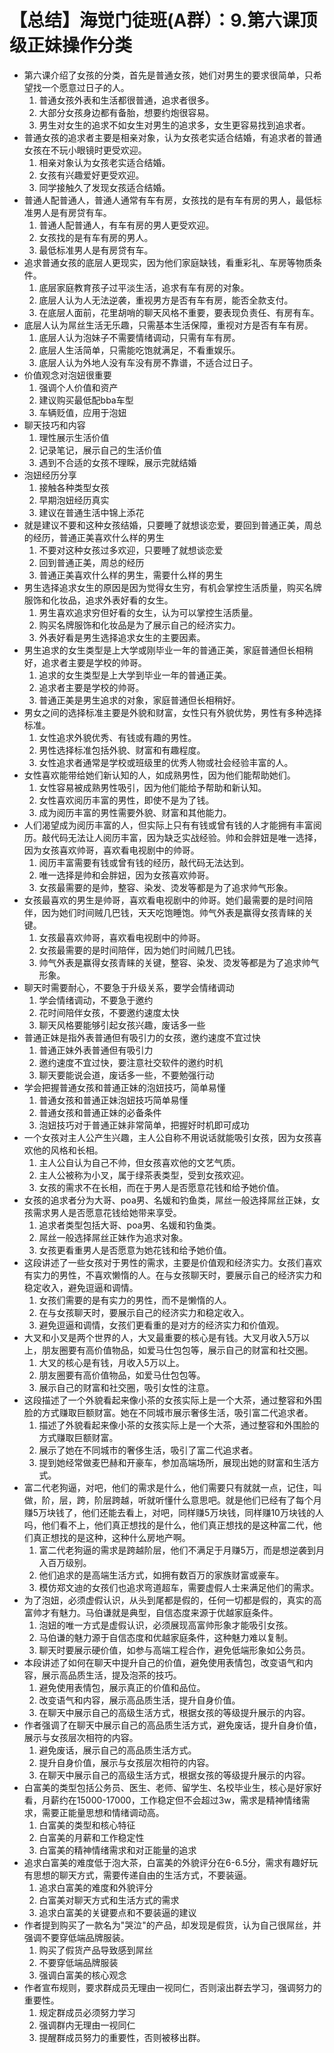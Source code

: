 # 【总结】海觉门徒班(A群）：9.第六课顶级正妹操作分类

-   第六课介绍了女孩的分类，首先是普通女孩，她们对男生的要求很简单，只希望找一个愿意过日子的人。
    1.  普通女孩外表和生活都很普通，追求者很多。
    2.  大部分女孩身边都有备胎，想要约炮很容易。
    3.  男生对女生的追求不如女生对男生的追求多，女生更容易找到追求者。
-   普通女孩的追求者主要是相亲对象，认为女孩老实适合结婚，有追求者的普通女孩在不玩小眼镜时更受欢迎。
    1.  相亲对象认为女孩老实适合结婚。
    2.  女孩有兴趣爱好更受欢迎。
    3.  同学接触久了发现女孩适合结婚。
-   普通人配普通人，普通人通常有车有房，女孩找的是有车有房的男人，最低标准男人是有房贷有车。
    1.  普通人配普通人，有车有房的男人更受欢迎。
    2.  女孩找的是有车有房的男人。
    3.  最低标准男人是有房贷有车。
-   追求普通女孩的底层人更现实，因为他们家庭缺钱，看重彩礼、车房等物质条件。
    1.  底层家庭教育孩子过平淡生活，追求有车有房的对象。
    2.  底层人认为人无法逆袭，重视男方是否有车有房，能否全款支付。
    3.  在底层人面前，花里胡哨的聊天风格不重要，要表现负责任、有房有车。
-   底层人认为屌丝生活无乐趣，只需基本生活保障，重视对方是否有车有房。
    1.  底层人认为泡妹子不需要情绪调动，只需有车有房。
    2.  底层人生活简单，只需能吃饱就满足，不看重娱乐。
    3.  底层人认为外地人没有车没有房不靠谱，不适合过日子。
-   价值观念对泡妞很重要
    1.  强调个人价值和资产
    2.  建议购买最低配bba车型
    3.  车辆贬值，应用于泡妞
-   聊天技巧和内容
    1.  理性展示生活价值
    2.  记录笔记，展示自己的生活价值
    3.  遇到不合适的女孩不理睬，展示完就结婚
-   泡妞经历分享
    1.  接触各种类型女孩
    2.  早期泡妞经历真实
    3.  建议在普通生活中锦上添花
-   就是建议不要和这种女孩结婚，只要睡了就想谈恋爱，要回到普通正美，周总的经历，普通正美喜欢什么样的男生
    1.  不要对这种女孩过多欢迎，只要睡了就想谈恋爱
    2.  回到普通正美，周总的经历
    3.  普通正美喜欢什么样的男生，需要什么样的男生
-   男生选择追求女生的原因是因为觉得女生穷，有机会掌控生活质量，购买名牌服饰和化妆品，追求外表好看的女生。
    1.  男生喜欢追求穷但好看的女生，认为可以掌控生活质量。
    2.  购买名牌服饰和化妆品是为了展示自己的经济实力。
    3.  外表好看是男生选择追求女生的主要因素。
-   男生追求的女生类型是上大学或刚毕业一年的普通正美，家庭普通但长相稍好，追求者主要是学校的帅哥。
    1.  追求的女生类型是上大学到毕业一年的普通正美。
    2.  追求者主要是学校的帅哥。
    3.  普通正美是男生追求的对象，家庭普通但长相稍好。
-   男女之间的选择标准主要是外貌和财富，女性只有外貌优势，男性有多种选择标准。
    1.  女性追求外貌优秀、有钱或有趣的男性。
    2.  男性选择标准包括外貌、财富和有趣程度。
    3.  女性追求者通常是学校或班级里的优秀人物或社会经验丰富的人。
-   女性喜欢能带给她们新认知的人，如成熟男性，因为他们能帮助她们。
    1.  女性容易被成熟男性吸引，因为他们能给予帮助和新认知。
    2.  女性喜欢阅历丰富的男性，即使不是为了钱。
    3.  成为阅历丰富的男性需要外貌、财富和其他能力。
-   人们渴望成为阅历丰富的人，但实际上只有有钱或曾有钱的人才能拥有丰富阅历。敲代码无法让人阅历丰富，因为缺乏实战经验。帅和会胖妞是唯一选择，因为女孩喜欢帅哥，喜欢看电视剧中的帅哥。
    1.  阅历丰富需要有钱或曾有钱的经历，敲代码无法达到。
    2.  唯一选择是帅和会胖妞，因为女孩喜欢帅哥。
    3.  女孩最需要的是帅，整容、染发、烫发等都是为了追求帅气形象。
-   女孩最喜欢的男生是帅哥，喜欢看电视剧中的帅哥。她们最需要的是时间陪伴，因为她们时间贼几巴钱，天天吃饱睡饱。帅气外表是赢得女孩青睐的关键。
    1.  女孩最喜欢帅哥，喜欢看电视剧中的帅哥。
    2.  女孩最需要的是时间陪伴，因为她们时间贼几巴钱。
    3.  帅气外表是赢得女孩青睐的关键，整容、染发、烫发等都是为了追求帅气形象。
-   聊天时需要耐心，不要急于升级关系，要学会情绪调动
    1.  学会情绪调动，不要急于邀约
    2.  花时间陪伴女孩，不要邀约速度太快
    3.  聊天风格要能够引起女孩兴趣，废话多一些
-   普通正妹是指外表普通但有吸引力的女孩，邀约速度不宜过快
    1.  普通正妹外表普通但有吸引力
    2.  邀约速度不宜过快，要注意社交软件的邀约时机
    3.  聊天要能说会道，废话多一些，不要勉强行动
-   学会把握普通女孩和普通正妹的泡妞技巧，简单易懂
    1.  普通女孩和普通正妹泡妞技巧简单易懂
    2.  普通女孩和普通正妹的必备条件
    3.  泡妞技巧对于普通正妹非常简单，把握好时机即可成功
-   一个女孩对主人公产生兴趣，主人公自称不用说话就能吸引女孩，因为女孩喜欢他的风格和长相。
    1.  主人公自认为自己不帅，但女孩喜欢他的文艺气质。
    2.  主人公被称为小叉，属于绿茶表类型，受到女孩欢迎。
    3.  女孩的需求不在长相，而在于男人是否愿意花钱和给予她价值。
-   女孩的追求者分为大哥、poa男、名媛和钓鱼类，屌丝一般选择屌丝正妹，女孩需求男人是否愿意花钱给她带来享受。
    1.  追求者类型包括大哥、poa男、名媛和钓鱼类。
    2.  屌丝一般选择屌丝正妹作为追求对象。
    3.  女孩更看重男人是否愿意为她花钱和给予她价值。
-   这段讲述了一些女孩对于男性的需求，主要是价值观和经济实力。女孩们喜欢有实力的男性，不喜欢懒惰的人。在与女孩聊天时，要展示自己的经济实力和稳定收入，避免逗逼和调情。
    1.  女孩们需要的是有实力的男性，而不是懒惰的人。
    2.  在与女孩聊天时，要展示自己的经济实力和稳定收入。
    3.  避免逗逼和调情，女孩们更看重的是对方的经济实力和价值观。
-   大叉和小叉是两个世界的人，大叉最重要的核心是有钱。大叉月收入5万以上，朋友圈要有高价值物品，如爱马仕包包等，展示自己的财富和社交圈。
    1.  大叉的核心是有钱，月收入5万以上。
    2.  朋友圈要有高价值物品，如爱马仕包包等。
    3.  展示自己的财富和社交圈，吸引女性的注意。
-   这段描述了一个外貌看起来像小茶的女孩实际上是一个大茶，通过整容和外围脸的方式赚取巨额财富。她在不同城市展示奢侈生活，吸引富二代追求者。
    1.  描述了外貌看起来像小茶的女孩实际上是一个大茶，通过整容和外围脸的方式赚取巨额财富。
    2.  展示了她在不同城市的奢侈生活，吸引了富二代追求者。
    3.  提到她经常做麦巴赫和开豪车，参加高端场所，展现出她的财富和生活方式。
-   富二代老狗逼，对吧，他们的需求是什么，他们需要只有就就一点，记住，叫做，阶，层，跨，阶层跨越，听就听懂什么意思吧。就是他们已经有了每个月赚5万块钱了，他们还能去看上，对吧，同样赚5万块钱，同样赚10万块钱的人吗，他们看不上，他们真正想找的是什么，他们真正想找的是这种富二代，他们真正想找的是这种，这种什么房地产啊。
    1.  富二代老狗逼的需求是跨越阶层，他们不满足于月赚5万，而是想逆袭到月入百万级别。
    2.  他们追求的是高端生活方式，如拥有数百万的家族财富或豪车。
    3.  模仿郑文迪的女孩们也追求弯道超车，需要虚假人士来满足他们的需求。
-   为了泡妞，必须虚假认识，从头到尾都是假的，任何一切都是假的，真实的高富帅才有魅力。马伯谦就是典型，自信态度来源于优越家庭条件。
    1.  泡妞的唯一方式是虚假认识，必须展现高富帅形象才能吸引女孩。
    2.  马伯谦的魅力源于自信态度和优越家庭条件，这种魅力难以复制。
    3.  聊天时要展示硬价值，如参与高端工程合作，避免低端形象如公务员。
-   本段讲述了如何在聊天中提升自己的价值，避免使用表情包，改变语气和内容，展示高品质生活，提及泡茶的技巧。
    1.  避免使用表情包，展示真正的价值和品位。
    2.  改变语气和内容，展示高品质生活，提升自身价值。
    3.  在聊天中展示自己的高级生活方式，根据女孩的等级提升展示的内容。
-   作者强调了在聊天中展示自己的高品质生活方式，避免废话，提升自身价值，展示与女孩层次相符的内容。
    1.  避免废话，展示自己的高品质生活方式。
    2.  提升自身价值，展示与女孩层次相符的内容。
    3.  在聊天中展示自己的高级生活方式，根据女孩的等级提升展示的内容。
-   白富美的类型包括公务员、医生、老师、留学生、名校毕业生，核心是好家好看，月薪约在15000-17000，工作稳定但不会超过3w，需求是精神情绪需求，需要正能量思想和情绪调动高。
    1.  白富美的类型和核心特征
    2.  白富美的月薪和工作稳定性
    3.  白富美的精神情绪需求和对正能量的追求
-   追求白富美的难度低于泡大茶，白富美的外貌评分在6-6.5分，需求有趣好玩有思想的聊天方式，需要传递自由的生活方式，不要装逼。
    1.  追求白富美的难度和外貌评分
    2.  白富美对聊天方式和生活方式的需求
    3.  追求白富美的关键要点和不要装逼的建议
-   作者提到购买了一款名为"哭泣"的产品，却发现是假货，认为自己很屌丝，并强调不要穿低端品牌服装。
    1.  购买了假货产品导致感到屌丝
    2.  不要穿低端品牌服装
    3.  强调白富美的核心观念
-   作者宣布规则，要求群成员无理由一视同仁，否则滚出群去学习，强调努力的重要性。
    1.  规定群成员必须努力学习
    2.  强调群内无理由一视同仁
    3.  提醒群成员努力的重要性，否则被移出群。